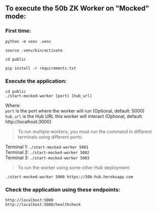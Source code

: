 ## To execute the 50b ZK Worker on "Mocked" mode:

### First time:

```
python -m venv .venv
```

```
source .venv/bin/activate
```

```
cd public
```

```
pip install -r requirements.txt
```

### Execute the application:

```
cd public
./start-mocked-worker [port] [hub_url]
```

Where:  
 `port` is the port where the worker will run (Optional, default: 5000)  
 `hub_url` is the Hub URL this worker will interact (Optional, default: http://localhost:3000)

> To run multiple workers, you must run the command in different terminals using different ports:

Terminal 1: `./start-mocked-worker 5001`  
Terminal 2: `./start-mocked-worker 5002`  
Terminal 3: `./start-mocked-worker 5003`

> To run the worker using some other Hub deployment:

`./start-mocked-worker 5000 https://50b-hub.herokuapp.com`

### Check the application using these endpoints:

```
http://localhost:5000
http://localhost:5000/healthcheck
```
